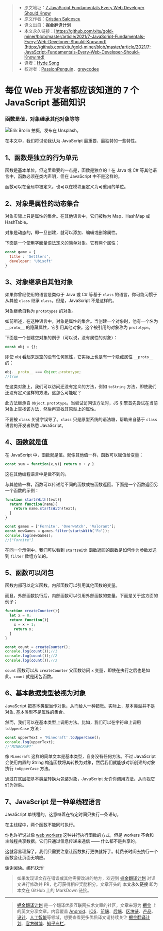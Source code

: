 > * 原文地址：[7 JavaScript Fundamentals Every Web Developer Should Know](https://betterprogramming.pub/7-javascript-fundamentals-every-web-developer-should-know-8c0f7e491167)
> * 原文作者：[Cristian Salcescu](https://cristiansalcescu.medium.com/)
> * 译文出自：[掘金翻译计划](https://github.com/xitu/gold-miner)
> * 本文永久链接：[https://github.com/xitu/gold-miner/blob/master/article/2021/7-JavaScript-Fundamentals-Every-Web-Developer-Should-Know.md](https://github.com/xitu/gold-miner/blob/master/article/2021/7-JavaScript-Fundamentals-Every-Web-Developer-Should-Know.md)
> * 译者：[Hyde Song](https://github.com/HydeSong)
> * 校对者：[PassionPenguin](https://github.com/PassionPenguin)、[greycodee](https://github.com/greycodee)

# 每位 Web 开发者都应该知道的 7 个 JavaScript 基础知识

### 函数是值，对象继承其他对象等等

![[Erik Brolin](https://unsplash.com/@erik_brolin?utm_source=medium&utm_medium=referral) 拍摄，发布在 [Unsplash](https://unsplash.com?utm_source=medium&utm_medium=referral)。](https://cdn-images-1.medium.com/max/12000/0*s4pg_I-HRI_qKGGM)

在本文中，我们将讨论我认为 JavaScript 最重要、最独特的一些特性。

## 1、函数是独立的行为单元

函数是基本单位，但这里重要的一点是，函数是独立的！在 Java 或 C# 等其他语言中，函数必须在类内声明，但在 JavaScript 中不是这样的。

函数可以在全局中被定义，也可以在模块里定义为可重用的单位。

## 2、对象是属性的动态集合

对象实际上只是属性的集合。在其他语言中，它们被称为 Map、HashMap 或 HashTable。

对象是动态的，即一旦创建，就可以添加、编辑或删除属性。

下面是一个使用字面量语法定义的简单对象。它有两个属性：

```js
const game = {
  title : 'Settlers',
  developer: 'Ubisoft'
}
```

## 3、对象继承自其他对象

如果你曾经使用的语言是类似于 Java 或 C# 等基于 `class` 的语言，你可能习惯于从其他 `class` 继承 `class`。但是，JavaScript 不是这样的。

对象继承自称为 `prototypes` 的对象。

如前所述，在这种语言中，对象是属性的集合。当创建一个对象时，他有一个名为 `__proto__` 的隐藏属性，它引用其他对象。这个被引用的对象称为 `prototype`。

下面是一个创建空对象的例子（可以说，没有属性的对象）：

```js
const obj = {};
```

即使 obj 看起来是空的没有任何属性，它实际上也是有一个隐藏属性 `__proto__` 的：

```js
obj.__proto__ === Object.prototype;
//true
```

在这类对象上，我们可以访问还没有定义的方法，例如 `toString` 方法，即使我们还没有定义这样的方法。这怎么可能呢？

此方法继承自 `Object.prototype`。当尝试访问该方法时，JS 引擎首先尝试在当前对象上查找该方法，然后再查找其原型上的属性。

不要被 `class` 关键字误导了。`class` 只是原型系统的语法糖，帮助来自基于 `class` 语言的开发者熟悉 JavaScript。

## 4、函数就是值

在 JavaScript 中，函数就是值。就像其他值一样，函数可以赋值给变量：

```js
const sum = function(x,y){ return x + y }
```
这在其他编程语言中是做不到的。

与其他值一样，函数可以传递给不同的函数或被函数返回。下面是一个函数返回另一个函数的示例：

```js
function startsWith(text){
  return function(name){
    return name.startsWith(text);
  }
}

const games = ['Fornite', 'Overwatch', 'Valorant'];
const newGames = games.filter(startsWith('Fo'));
console.log(newGames);
//["Fornite"]
```

在同一个示例中，我们可以看到 `startsWith` 函数返回的函数是如何作为参数发送到 `filter` 数组方法的。

## 5、函数可以闭包

函数内部可以定义函数。内部函数可以引用其他函数的变量。

而且，外部函数执行后，内部函数可以引用外部函数的变量。下面是关于这方面的例子；

```js
function createCounter(){
  let x = 0;
  return function(){
    x = x + 1;
    return x;
  }
}

const count = createCounter();
console.log(count());//1
console.log(count());//2
console.log(count());//3
```

`count` 函数可以从 `createCounter` 父函数访问 `x` 变量，即使在执行之后也是如此。`count` 就是闭包函数。

## 6、基本数据类型被视为对象

JavaScript 把基本类型当作对象，从而给人一种错觉。实际上，基本类型并不是对象. 基本类型不是属性的集合。

然而，我们可以在基本类型上调用方法。比如，我们可以在字符串上调用 `toUpperCase` 方法：

```js
const upperText = 'Minecraft'.toUpperCase();
console.log(upperText);
//'MINECRAFT'
```

像 `Minecraft` 这样的简单文本是基本类型，自身没有任何方法。不过 JavaScript 会使用内置的 String 构造函数将其转换为对象，然后我们就能够对新创建的对象执行 `toUpperCase` 方法。

通过在底层把基本类型转换为包装对象，JavaScript 允许你调用方法，从而视它们为对象。

## 7、JavaScript 是一种单线程语言

JavaScript 单线程的。这意味着在特定时间只执行一条语句。

在主线程中，两个函数不能同时执行。

你也许听说过像 [web workers](https://developer.mozilla.org/en-US/docs/Web/Guide/Performance/Using_web_workers) 这种并行执行函数的方式，但是 workers 不会和主线程共享数据。它们只通过信息传递来通信 —— 什么都不是共享的。

这就容易理解了，我们只需要注意让函数执行更快就好了。耗费长时间去执行一个函数会让页面无响应。

谢谢阅读。编码快乐!

> 如果发现译文存在错误或其他需要改进的地方，欢迎到 [掘金翻译计划](https://github.com/xitu/gold-miner) 对译文进行修改并 PR，也可获得相应奖励积分。文章开头的 **本文永久链接** 即为本文在 GitHub 上的 MarkDown 链接。

---

> [掘金翻译计划](https://github.com/xitu/gold-miner) 是一个翻译优质互联网技术文章的社区，文章来源为 [掘金](https://juejin.im) 上的英文分享文章。内容覆盖 [Android](https://github.com/xitu/gold-miner#android)、[iOS](https://github.com/xitu/gold-miner#ios)、[前端](https://github.com/xitu/gold-miner#前端)、[后端](https://github.com/xitu/gold-miner#后端)、[区块链](https://github.com/xitu/gold-miner#区块链)、[产品](https://github.com/xitu/gold-miner#产品)、[设计](https://github.com/xitu/gold-miner#设计)、[人工智能](https://github.com/xitu/gold-miner#人工智能)等领域，想要查看更多优质译文请持续关注 [掘金翻译计划](https://github.com/xitu/gold-miner)、[官方微博](http://weibo.com/juejinfanyi)、[知乎专栏](https://zhuanlan.zhihu.com/juejinfanyi)。
